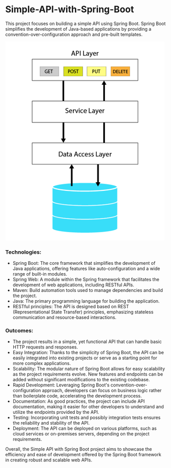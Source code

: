 # Simple-API-with-Spring-Boot
This project focuses on building a simple API using Spring Boot.
Spring Boot simplifies the development of Java-based applications by providing a convention-over-configuration approach and pre-built templates.

<img src="diagram.png" alt="Diagram" width="500">

### Technologies:
- Spring Boot: The core framework that simplifies the development of Java applications, offering features like auto-configuration and a wide range of built-in modules.
- Spring Web: A module within the Spring framework that facilitates the development of web applications, including RESTful APIs.
- Maven: Build automation tools used to manage dependencies and build the project.
- Java: The primary programming language for building the application.
- RESTful principles: The API is designed based on REST (Representational State Transfer) principles, emphasizing stateless communication and resource-based interactions.

### Outcomes:
- The project results in a simple, yet functional API that can handle basic HTTP requests and responses.
- Easy Integration: Thanks to the simplicity of Spring Boot, the API can be easily integrated into existing projects or serve as a starting point for more complex applications.
- Scalability: The modular nature of Spring Boot allows for easy scalability as the project requirements evolve. New features and endpoints can be added without significant modifications to the existing codebase.
- Rapid Development: Leveraging Spring Boot's convention-over-configuration approach, developers can focus on business logic rather than boilerplate code, accelerating the development process.
- Documentation: As good practices, the project can include API documentation, making it easier for other developers to understand and utilize the endpoints provided by the API.
- Testing: Incorporating unit tests and possibly integration tests ensures the reliability and stability of the API.
- Deployment: The API can be deployed on various platforms, such as cloud services or on-premises servers, depending on the project requirements.

Overall, the Simple API with Spring Boot project aims to showcase the efficiency and ease of development offered by the Spring Boot framework in creating robust and scalable web APIs.
